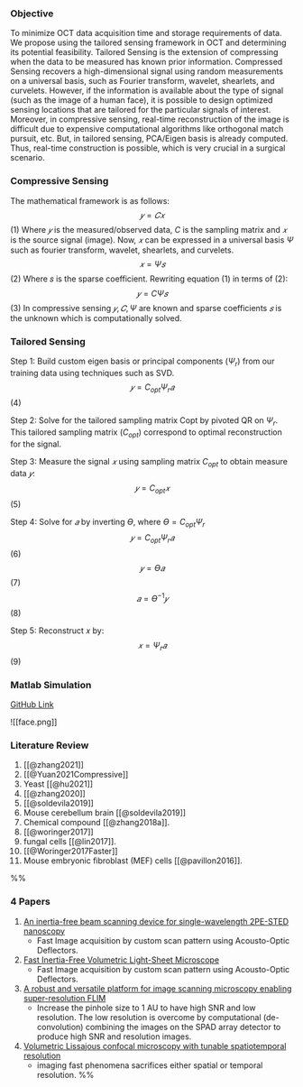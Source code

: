 
### Objective
To minimize OCT data acquisition time and storage requirements of data. We propose using the tailored sensing framework in OCT and determining its potential feasibility. Tailored Sensing is the extension of compressing when the data to be measured has known prior information. Compressed Sensing recovers a high-dimensional signal using random measurements on a universal basis, such as Fourier transform, wavelet, shearlets, and curvelets. However, if the information is available about the type of signal (such as the image of a human face), it is possible to design optimized sensing locations that are tailored for the particular signals of interest. Moreover, in compressive sensing, real-time reconstruction of the image is difficult due to expensive computational algorithms like orthogonal match pursuit, etc. But, in tailored sensing, PCA/Eigen basis is already computed. Thus, real-time construction is possible, which is very crucial in a surgical scenario.

### Compressive Sensing
The mathematical framework is as follows:
$$𝑦=𝐶𝑥$$(1)
Where $𝑦$ is the measured/observed data, $C$ is the sampling matrix and $𝑥$ is the source signal (image).
Now, $𝑥$ can be expressed in a universal basis $Ψ$ such as fourier transform, wavelet, shearlets, and curvelets.
$$𝑥=Ψ 𝑠$$(2)
Where 𝑠 is the sparse coefficient. Rewriting equation (1) in terms of (2):
$$𝑦=C Ψ 𝑠$$(3)
In compressive sensing $𝑦,𝐶,Ψ$ are known and sparse coefficients $𝑠$ is the unknown which is computationally solved.

### Tailored Sensing
Step 1: Build custom eigen basis or principal components $(Ψ_r)$ from our training data using techniques such as SVD.
$$𝑦= C_{opt} Ψ_r 𝑎$$ (4)

Step 2: Solve for the tailored sampling matrix Copt by pivoted QR on $Ψ_r$. This tailored sampling matrix $(C_{opt})$ correspond to optimal reconstruction for the signal.

Step 3: Measure the signal $𝑥$ using sampling matrix $C_{opt}$ to obtain measure data $𝑦$:
$$𝑦= C_{opt} 𝑥 $$(5)

Step 4: Solve for $𝑎$ by inverting $Ѳ$, where $Ѳ= C_{opt} Ψ_r$
$$𝑦= C_{opt} Ψ_r 𝑎$$ (6)
$$𝑦=Ѳ 𝑎$$ (7)
$$𝑎= Ѳ^{-1}𝑦 $$(8)

Step 5: Reconstruct 𝑥 by:
$$𝑥= Ψ_{r}𝑎$$(9)

### Matlab Simulation

[GitHub Link](https://github.com/ajaygunalan/TailoredSensing)

![[face.png]]


### Literature Review

1. [[@zhang2021]]
2. [[@Yuan2021Compressive]]
3. Yeast [[@hu2021]]
4. [[@zhang2020]]
5. [[@soldevila2019]]
6. Mouse cerebellum brain [[@soldevila2019]]
7. Chemical compound [[@zhang2018a]].
8. [[@woringer2017]]
9. fungal cells [[@lin2017]]. 
10. [[@Woringer2017Faster]]
11. Mouse embryonic fibroblast (MEF) cells [[@pavillon2016]].

































%%

### 4 Papers

1.  [An inertia-free beam scanning device for single-wavelength 2PE-STED nanoscopy](https://iopscience.iop.org/article/10.1088/1361-6463/ab8852)
	- Fast Image acquisition by custom scan pattern using Acousto-Optic Deflectors.
2. [Fast Inertia-Free Volumetric Light-Sheet Microscope](https://pubs.acs.org/doi/full/10.1021/acsphotonics.7b00382)
	- Fast Image acquisition by custom scan pattern using Acousto-Optic Deflectors.
3. [A robust and versatile platform for image scanning microscopy enabling super-resolution FLIM](https://www.nature.com/articles/s41592-018-0291-9)
	- Increase the pinhole size to 1 AU to have high SNR and low resolution. The low resolution is overcome by computational (de-convolution) combining the images on the SPAD array detector to produce high SNR and resolution images. 
4. [Volumetric Lissajous confocal microscopy with tunable spatiotemporal resolution](https://opg.optica.org/boe/fulltext.cfm?uri=boe-11-11-6293&id=441078)
	- imaging fast phenomena sacrifices either spatial or temporal resolution. 
%%


